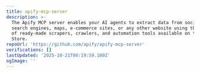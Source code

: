 ```yaml
---
title: apify-mcp-server
description: >-
  The Apify MCP server enables your AI agents to extract data from social media,
  search engines, maps, e-commerce sites, or any other website using thousands
  of ready-made scrapers, crawlers, and automation tools available on the Apify
  Store.
repoUrl: 'https://github.com/apify/apify-mcp-server'
verifications: []
lastUpdated: '2025-10-21T00:19:59.100Z'
ogImage: ''
---
```


